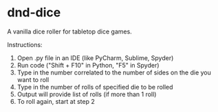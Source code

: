 # dnd-dice
A vanilla dice roller for tabletop dice games.

Instructions: 
1. Open .py file in an IDE (like PyCharm, Sublime, Spyder)
2. Run code ("Shift + F10" in Python, "F5" in Spyder)
3. Type in the number correlated to the number of sides on the die you want to roll
4. Type in the number of rolls of specified die to be rolled
5. Output will provide list of rolls (if more than 1 roll)
6. To roll again, start at step 2
